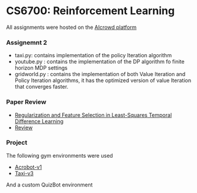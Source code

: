 # CS6700: Reinforcement Learning
All assignments were hosted on the [AIcrowd platform](https://www.aicrowd.com/challenges/iit-m-2021-assignment-2)

### Assignemnt 2

- taxi.py: contains implementation of the policy Iteration algorithm <br>
- youtube.py : contains the implementation of the DP algorithm fo finite horizon MDP settings
- gridworld.py : contains the implementation of both Value Iteration and Policy Iteration algorithms, it has the optimized version of value Iteration that converges faster.

### Paper Review
- [Regularization and Feature Selection in Least-Squares Temporal Difference Learning](https://zicokolter.com/publications/kolter2009regularization.pdf)
- [Review]()

### Project 
The following gym environments were used 
 - [Acrobot-v1](https://gym.openai.com/envs/Acrobot-v1/) 
 - [Taxi-v3](https://gym.openai.com/envs/Taxi-v3/)  <br>

And a custom QuizBot environment 
